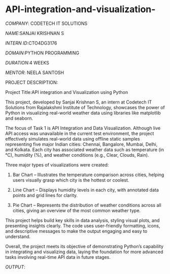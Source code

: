# API-integration-and-visualization-

*COMPANY*: CODETECH IT SOLUTIONS 

*NAME*:SANJAI KRISHNAN S 

*INTERN ID*:CTO4DG3176

*DOMAIN*:PYTHON PROGRAMMING 

*DURATION*:4 WEEKS

*MENTOR*: NEELA SANTOSH

PROJECT DESCRIPTION: 

Project Title:API integration and Visualization using Python

This project, developed by Sanjai Krishnan S, an intern at Codetech IT Solutions from Rajalakshmi Institute of Technology, showcases the power of Python in visualizing real-world weather data using libraries like matplotlib and seaborn.

The focus of Task 1 is API Integration and Data Visualization. Although live API access was unavailable in the current test environment, the project effectively simulates real-world data using offline static samples representing five major Indian cities: Chennai, Bangalore, Mumbai, Delhi, and Kolkata. Each city has associated weather data such as temperature (in °C), humidity (%), and weather conditions (e.g., Clear, Clouds, Rain).

Three major types of visualizations were created:

1. Bar Chart – Illustrates the temperature comparison across cities, helping users visually grasp which city is the hottest or coolest.


2. Line Chart – Displays humidity levels in each city, with annotated data points and grid lines for clarity.


3. Pie Chart – Represents the distribution of weather conditions across all cities, giving an overview of the most common weather type.

This project helps build key skills in data analysis, styling visual plots, and presenting insights clearly. The code uses user-friendly formatting, icons, and descriptive messages to make the output engaging and easy to understand.

Overall, the project meets its objective of demonstrating Python’s capability in integrating and visualizing data, laying the foundation for more advanced tasks involving real-time API data in future stages.

*OUTPUT*:

